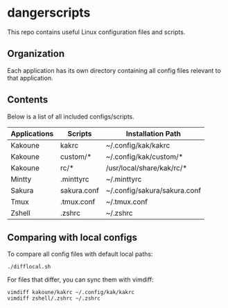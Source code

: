 # dangerscripts
This repo contains useful Linux configuration files and scripts.

## Organization
Each application has its own directory containing all config files relevant
to that application.

## Contents
Below is a list of all included configs/scripts.

| Applications | Scripts     | Installation Path            |
| ------------ | ----------- | ---------------------------- |
| Kakoune      | kakrc       | ~/.config/kak/kakrc          |
| Kakoune      | custom/*    | ~/.config/kak/custom/*       |
| Kakoune      | rc/*        | /usr/local/share/kak/rc/*    |
| Mintty       | .minttyrc   | ~/.minttyrc                  |
| Sakura       | sakura.conf | ~/.config/sakura/sakura.conf |
| Tmux         | .tmux.conf  | ~/.tmux.conf                 |
| Zshell       | .zshrc      | ~/.zshrc                     |

## Comparing with local configs

To compare all config files with default local paths:
```shell
./difflocal.sh
```

For files that differ, you can sync them with vimdiff:
```shell
vimdiff kakoune/kakrc ~/.config/kak/kakrc
vimdiff zshell/.zshrc ~/.zshrc
```
